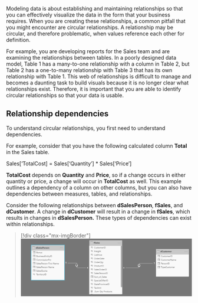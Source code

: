 Modeling data is about establishing and maintaining relationships so that you can effectively visualize the data in the form that your business requires. When you are creating these relationships, a common pitfall that you might encounter are circular relationships. A relationship may be circular, and therefore problematic, when values reference each other for definition. 

For example, you are developing reports for the Sales team and are examining the relationships between tables. In a poorly designed data model, Table 1 has a many-to-one relationship with a column in Table 2, but Table 2 has a one-to-many relationship with Table 3 that has its own relationship with Table 1. This web of relationships is difficult to manage and becomes a daunting task to build visuals because it is no longer clear what relationships exist. Therefore, it is important that you are able to identify circular relationships so that your data is usable.

## Relationship dependencies

To understand circular relationships, you first need to understand dependencies.

For example, consider that you have the following calculated column **Total** in the Sales table.

Sales[‘TotalCost] = Sales[‘Quantity’] * Sales[‘Price’]

**TotalCost** depends on **Quantity** and **Price**, so if a change occurs in either quantity or price, a change will occur in **TotalCost** as well. This example outlines a dependency of a column on other columns, but you can also have dependencies between measures, tables, and relationships.

Consider the following relationships between **dSalesPerson**, **fSales**, and **dCustomer**. A change in **dCustomer** will result in a change in **fSales**, which results in changes in **dSalesPerson.** These types of dependencies can exist within relationships.

> [!div class="mx-imgBorder"]
> [![Screenshot of the Dependencies in Relationships.](../media/07-dependencies-relationships-01-ssm.png)](../media/07-dependencies-relationships-01-ssm.png#lightbox)
